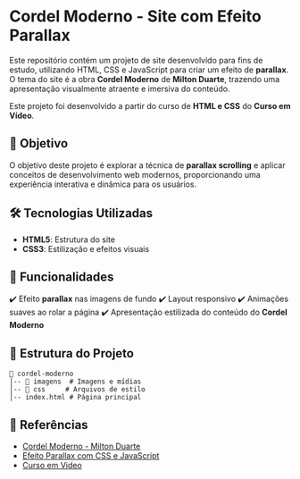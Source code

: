 # Cordel Moderno - Site com Efeito Parallax

Este repositório contém um projeto de site desenvolvido para fins de estudo, utilizando HTML, CSS e JavaScript para criar um efeito de **parallax**. O tema do site é a obra **Cordel Moderno** de **Milton Duarte**, trazendo uma apresentação visualmente atraente e imersiva do conteúdo.

Este projeto foi desenvolvido a partir do curso de **HTML e CSS** do **Curso em Vídeo**.

## 📌 Objetivo
O objetivo deste projeto é explorar a técnica de **parallax scrolling** e aplicar conceitos de desenvolvimento web modernos, proporcionando uma experiência interativa e dinâmica para os usuários.

## 🛠️ Tecnologias Utilizadas
- **HTML5**: Estrutura do site
- **CSS3**: Estilização e efeitos visuais

## 🎨 Funcionalidades
✔️ Efeito **parallax** nas imagens de fundo
✔️ Layout responsivo
✔️ Animações suaves ao rolar a página
✔️ Apresentação estilizada do conteúdo do **Cordel Moderno**

## 📂 Estrutura do Projeto
```
📁 cordel-moderno
│-- 📁 imagens  # Imagens e mídias
│-- 📁 css     # Arquivos de estilo
│-- index.html # Página principal
```
## 📌 Referências
- [Cordel Moderno - Milton Duarte](https://www.recantodasletras.com.br/cordel/5622882)
- [Efeito Parallax com CSS e JavaScript](https://developer.mozilla.org/pt-BR/docs/Web/CSS/CSS_Scroll_Snap/Implementing_parallax_effects)
- [Curso em Video]((https://www.cursoemvideo.com/curso/curso-html5-e-css3-modulo-3-de-5-40-horas/))

